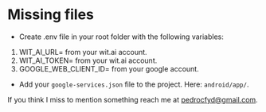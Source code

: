# Missing files
- Create .env file in your root folder with the following variables:
1. WIT_AI_URL= from your wit.ai account.
2. WIT_AI_TOKEN= from your wit.ai account.
3. GOOGLE_WEB_CLIENT_ID= from your google account.

- Add your `google-services.json` file to the project. Here: `android/app/`.

If you think I miss to mention something reach me at pedrocfyd@gmail.com.